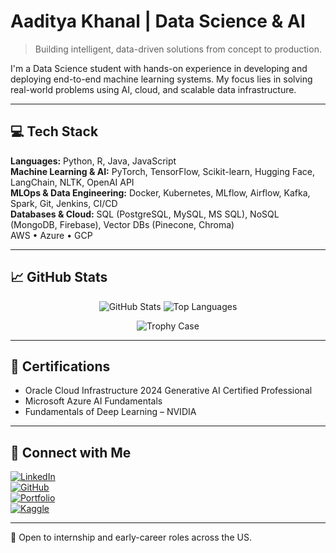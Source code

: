 # Aaditya Khanal | Data Science & AI

> Building intelligent, data-driven solutions from concept to production.

I'm a Data Science student with hands-on experience in developing and deploying end-to-end machine learning systems. My focus lies in solving real-world problems using AI, cloud, and scalable data infrastructure.

---

## 💻 Tech Stack

**Languages:** Python, R, Java, JavaScript  
**Machine Learning & AI:** PyTorch, TensorFlow, Scikit-learn, Hugging Face, LangChain, NLTK, OpenAI API  
**MLOps & Data Engineering:** Docker, Kubernetes, MLflow, Airflow, Kafka, Spark, Git, Jenkins, CI/CD  
**Databases & Cloud:** SQL (PostgreSQL, MySQL, MS SQL), NoSQL (MongoDB, Firebase), Vector DBs (Pinecone, Chroma)  
AWS • Azure • GCP

---

## 📈 GitHub Stats

<p align="center">
  <img src="https://github-readme-stats.vercel.app/api?username=ak-pydev&show_icons=true&theme=tokyonight" alt="GitHub Stats" />
  <img src="https://github-readme-stats.vercel.app/api/top-langs/?username=ak-pydev&layout=compact&theme=tokyonight" alt="Top Languages" />
</p>

<p align="center">
  <!-- GitHub Trophy Case -->
  <img src="https://github-profile-trophy.vercel.app/?username=ak-pydev&theme=tokyonight&margin-w=15&margin-h=15" alt="Trophy Case" />

---

## 📄 Certifications

- Oracle Cloud Infrastructure 2024 Generative AI Certified Professional  
- Microsoft Azure AI Fundamentals  
- Fundamentals of Deep Learning – NVIDIA

---

## 🔗 Connect with Me

[![LinkedIn](https://img.shields.io/badge/LinkedIn-connect-blue?logo=linkedin)](https://www.linkedin.com/in/-khanalaaditya/)  
[![GitHub](https://img.shields.io/badge/GitHub-follow-black?logo=github)](https://github.com/ak-pydev)  
[![Portfolio](https://img.shields.io/badge/Portfolio-visit-orange)](https://ak-codes-py.github.io/Aaditya_Khanal_Portfolio/)  
[![Kaggle](https://img.shields.io/badge/Kaggle-profile-blue?logo=kaggle)](https://www.kaggle.com/aadityaiscoding)

---

📍 Open to internship and early-career roles across the US.  
